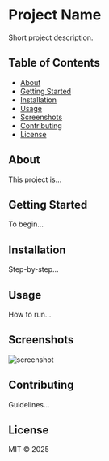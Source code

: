 # Project Name

Short project description.

## Table of Contents

- [About](#about)
- [Getting Started](#getting-started)
- [Installation](#installation)
- [Usage](#usage)
- [Screenshots](#screenshots)
- [Contributing](#contributing)
- [License](#license)

## About

This project is...

## Getting Started

To begin...

## Installation

Step-by-step...

## Usage

How to run...

## Screenshots

![screenshot](image.png)

## Contributing

Guidelines...

## License

MIT © 2025

